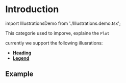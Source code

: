 # Introduction

import IllustrationsDemo from './Illustrations.demo.tsx';

This categorie used to imporve, explaine the `Plot`

currently we support the following illusrations:

- **[Heading](./100_heading.md)**
- **[Legend](./200_legend.md)**

## Example

<IllustrationsDemo/>
